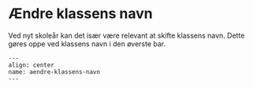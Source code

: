 
# Ændre klassens navn

Ved nyt skoleår kan det især være relevant at skifte klassens navn. Dette gøres oppe ved klassens navn i den øverste bar.


```{figure} aendre-klassens-navn.png
---
align: center
name: aendre-klassens-navn
---
```